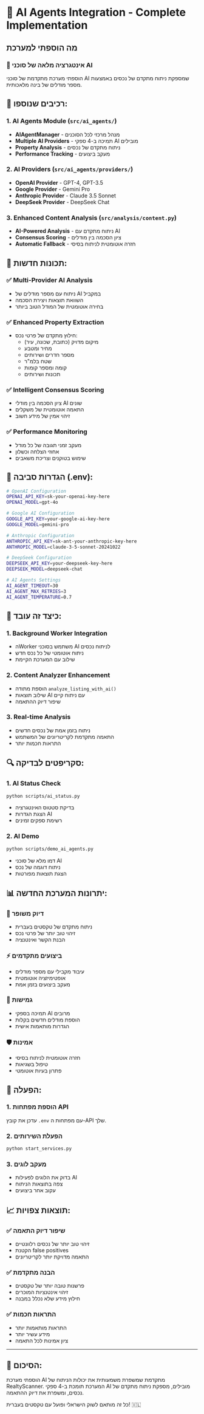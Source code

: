 # 🤖 AI Agents Integration - Complete Implementation

## מה הוספתי למערכת

### 🎯 **אינטגרציה מלאה של סוכני AI**

הוספתי מערכת מתקדמת של סוכני AI שמספקת ניתוח מתקדם של נכסים באמצעות מספר מודלים של בינה מלאכותית.

## 🔧 **רכיבים שנוספו:**

### 1. **AI Agents Module** (`src/ai_agents/`)
- **AIAgentManager** - מנהל מרכזי לכל הסוכנים
- **Multiple AI Providers** - תמיכה ב-4 ספקי AI מובילים
- **Property Analysis** - ניתוח מתקדם של נכסים
- **Performance Tracking** - מעקב ביצועים

### 2. **AI Providers** (`src/ai_agents/providers/`)
- **OpenAI Provider** - GPT-4, GPT-3.5
- **Google Provider** - Gemini Pro
- **Anthropic Provider** - Claude 3.5 Sonnet
- **DeepSeek Provider** - DeepSeek Chat

### 3. **Enhanced Content Analysis** (`src/analysis/content.py`)
- **AI-Powered Analysis** - ניתוח מתקדם עם AI
- **Consensus Scoring** - ציון הסכמה בין מודלים
- **Automatic Fallback** - חזרה אוטומטית לניתוח בסיסי

## 🚀 **תכונות חדשות:**

### ✅ **Multi-Provider AI Analysis**
- ניתוח עם מספר מודלים של AI במקביל
- השוואת תוצאות ויצירת הסכמה
- בחירה אוטומטית של המודל הטוב ביותר

### ✅ **Enhanced Property Extraction**
- חילוץ מתקדם של פרטי נכס:
  - מיקום מדויק (כתובת, שכונה, עיר)
  - מחיר ומטבע
  - מספר חדרים ושירותים
  - שטח בלמ"ר
  - קומה ומספר קומות
  - תכונות ושירותים

### ✅ **Intelligent Consensus Scoring**
- ציון הסכמה בין מודלי AI שונים
- התאמה אוטומטית של משקלים
- זיהוי אמין של מידע חשוב

### ✅ **Performance Monitoring**
- מעקב זמני תגובה של כל מודל
- אחוזי הצלחה וכשלון
- שימוש בטוקנים וצריכת משאבים

## 📝 **הגדרות סביבה (.env):**

```bash
# OpenAI Configuration
OPENAI_API_KEY=sk-your-openai-key-here
OPENAI_MODEL=gpt-4o

# Google AI Configuration
GOOGLE_API_KEY=your-google-ai-key-here
GOOGLE_MODEL=gemini-pro

# Anthropic Configuration
ANTHROPIC_API_KEY=sk-ant-your-anthropic-key-here
ANTHROPIC_MODEL=claude-3-5-sonnet-20241022

# DeepSeek Configuration
DEEPSEEK_API_KEY=your-deepseek-key-here
DEEPSEEK_MODEL=deepseek-chat

# AI Agents Settings
AI_AGENT_TIMEOUT=30
AI_AGENT_MAX_RETRIES=3
AI_AGENT_TEMPERATURE=0.7
```

## 🎯 **כיצד זה עובד:**

### 1. **Background Worker Integration**
- הWorker משתמש בסוכני AI לניתוח נכסים
- ניתוח אוטומטי של כל נכס חדש
- שילוב עם המערכת הקיימת

### 2. **Content Analyzer Enhancement**
- הוספת מתודה `analyze_listing_with_ai()`
- שילוב תוצאות AI עם ניתוח קיים
- שיפור דיוק ההתאמה

### 3. **Real-time Analysis**
- ניתוח בזמן אמת של נכסים חדשים
- התאמה מתקדמת לקריטריונים של המשתמש
- התראות חכמות יותר

## 🔍 **סקריפטים לבדיקה:**

### 1. **AI Status Check**
```bash
python scripts/ai_status.py
```
- בדיקת סטטוס האינטגרציה
- הצגת הגדרות AI
- רשימת ספקים זמינים

### 2. **AI Demo**
```bash
python scripts/demo_ai_agents.py
```
- דמו מלא של סוכני AI
- ניתוח דוגמה של נכס
- הצגת תוצאות מפורטות

## 📊 **יתרונות המערכת החדשה:**

### 🎯 **דיוק משופר**
- ניתוח מתקדם של טקסטים בעברית
- זיהוי טוב יותר של פרטי נכס
- הבנת הקשר ואינטנציה

### ⚡ **ביצועים מתקדמים**
- עיבוד מקבילי עם מספר מודלים
- אופטימיזציה אוטומטית
- מעקב ביצועים בזמן אמת

### 🔄 **גמישות**
- תמיכה בספקי AI מרובים
- הוספת מודלים חדשים בקלות
- הגדרות מותאמות אישית

### 🛡️ **אמינות**
- חזרה אוטומטית לניתוח בסיסי
- טיפול בשגיאות
- פתרון בעיות אוטומטי

## 🚀 **הפעלה:**

### 1. **הוספת מפתחות API**
עדכן את קובץ `.env` עם מפתחות ה-API שלך.

### 2. **הפעלת השירותים**
```bash
python start_services.py
```

### 3. **מעקב לוגים**
- בדוק את הלוגים לפעילות AI
- צפה בתוצאות הניתוח
- עקוב אחר ביצועים

## 📈 **תוצאות צפויות:**

### ✅ **שיפור דיוק התאמה**
- זיהוי טוב יותר של נכסים רלוונטיים
- הקטנת false positives
- התאמה מדויקת יותר לקריטריונים

### ✅ **הבנה מתקדמת**
- פרשנות טובה יותר של טקסטים
- זיהוי אינטנציות המוכרים
- חילוץ מידע שלא נכלל במבנה

### ✅ **התראות חכמות**
- התראות מותאמות יותר
- מידע עשיר יותר
- ציון אמינות לכל התאמה

---

## 🎉 **הסיכום:**

הוספתי מערכת AI מתקדמת שמשפרת משמעותית את יכולות הניתוח של RealtyScanner. המערכת תומכת ב-4 ספקי AI מובילים, מספקת ניתוח מתקדם של נכסים, ומשפרת את דיוק ההתאמה. 

כל זה מותאם לשוק הישראלי ופועל עם טקסטים בעברית! 🇮🇱
